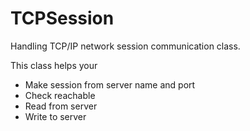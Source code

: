 # TCPSession

Handling TCP/IP network session communication class.

This class helps your

* Make session from server name and port
* Check reachable
* Read from server
* Write to server